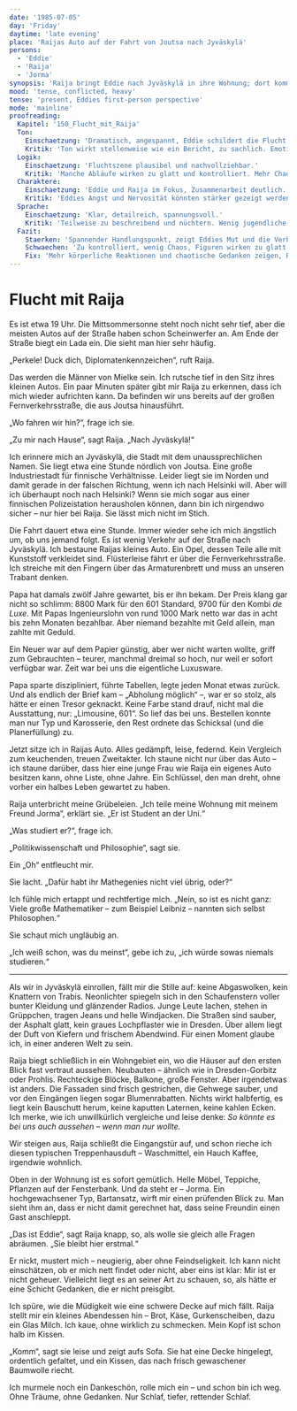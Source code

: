```yaml
---
date: '1985-07-05'
day: 'Friday'
daytime: 'late evening'
place: 'Raijas Auto auf der Fahrt von Joutsa nach Jyväskylä'
persons:
  - 'Eddie'
  - 'Raija'
  - 'Jorma'
synopsis: 'Raija bringt Eddie nach Jyväskylä in ihre Wohnung; dort kommt es nachts zum heftigen Streit zwischen Raija und Jorma über das Risiko, das sie für Eddie eingeht.'
mood: 'tense, conflicted, heavy'
tense: 'present, Eddies first-person perspective'
mode: 'mainline'
proofreading:
  Kapitel: '150_Flucht_mit_Raija'
  Ton:
    Einschaetzung: 'Dramatisch, angespannt, Eddie schildert die Flucht ernst und konzentriert.'
    Kritik: 'Ton wirkt stellenweise wie ein Bericht, zu sachlich. Emotionale Unmittelbarkeit schwankt, jugendliche Gedanken fehlen streckenweise.'
  Logik:
    Einschaetzung: 'Fluchtszene plausibel und nachvollziehbar.'
    Kritik: 'Manche Abläufe wirken zu glatt und kontrolliert. Mehr Chaos, Unsicherheiten oder zufällige Störungen wären realistischer.'
  Charaktere:
    Einschaetzung: 'Eddie und Raija im Fokus, Zusammenarbeit deutlich.'
    Kritik: 'Eddies Angst und Nervosität könnten stärker gezeigt werden. Raija wirkt funktional, ihre Persönlichkeit bleibt im Hintergrund.'
  Sprache:
    Einschaetzung: 'Klar, detailreich, spannungsvoll.'
    Kritik: 'Teilweise zu beschreibend und nüchtern. Wenig jugendliche Ausrufe, spontane Gedanken oder unpassende Assoziationen.'
  Fazit:
    Staerken: 'Spannender Handlungspunkt, zeigt Eddies Mut und die Verbindung zu Raija.'
    Schwaechen: 'Zu kontrolliert, wenig Chaos, Figuren wirken zu glatt.'
    Fix: 'Mehr körperliche Reaktionen und chaotische Gedanken zeigen, Raijas Persönlichkeit stärker einbinden, Sprache jugendlicher machen.'
---
```


# Flucht mit Raija

Es ist etwa 19 Uhr. Die Mittsommersonne steht noch nicht sehr tief, aber die
meisten Autos auf der Straße haben schon Scheinwerfer an. Am Ende der Straße
biegt ein Lada ein. Die sieht man hier sehr häufig.

„Perkele! Duck dich, Diplomatenkennzeichen“, ruft Raija.

Das werden die Männer von Mielke sein. Ich rutsche tief in den Sitz ihres
kleinen Autos. Ein paar Minuten später gibt mir Raija zu erkennen, dass ich mich
wieder aufrichten kann. Da befinden wir uns bereits auf der großen
Fernverkehrsstraße, die aus Joutsa hinausführt.

„Wo fahren wir hin?“, frage ich sie.

„Zu mir nach Hause“, sagt Raija. „Nach Jyväskylä!“

Ich erinnere mich an Jyväskylä, die Stadt mit dem unaussprechlichen Namen. Sie
liegt etwa eine Stunde nördlich von Joutsa. Eine große Industriestadt für
finnische Verhältnisse. Leider liegt sie im Norden und damit gerade in der
falschen Richtung, wenn ich nach Helsinki will. Aber will ich überhaupt noch
nach Helsinki? Wenn sie mich sogar aus einer finnischen Polizeistation
herausholen können, dann bin ich nirgendwo sicher – nur hier bei Raija. Sie
lässt mich nicht im Stich.

Die Fahrt dauert etwa eine Stunde. Immer wieder sehe ich mich ängstlich um, ob
uns jemand folgt. Es ist wenig Verkehr auf der Straße nach Jyväskylä. Ich
bestaune Raijas kleines Auto. Ein Opel, dessen Teile alle mit Kunststoff
verkleidet sind. Flüsterleise fährt er über die Fernverkehrsstraße. Ich streiche
mit den Fingern über das Armaturenbrett und muss an unseren Trabant denken.

Papa hat damals zwölf Jahre gewartet, bis er ihn bekam. Der Preis klang gar
nicht so schlimm: 8800 Mark für den 601 Standard, 9700 für den Kombi *de Luxe*.
Mit Papas Ingenieurslohn von rund 1000 Mark netto war das in acht bis zehn
Monaten bezahlbar. Aber niemand bezahlte mit Geld allein, man zahlte mit Geduld.

Ein Neuer war auf dem Papier günstig, aber wer nicht warten wollte, griff zum
Gebrauchten – teurer, manchmal dreimal so hoch, nur weil er sofort verfügbar
war. Zeit war bei uns die eigentliche Luxusware.

Papa sparte diszipliniert, führte Tabellen, legte jeden Monat etwas zurück. Und
als endlich der Brief kam – „Abholung möglich“ –, war er so stolz, als hätte er
einen Tresor geknackt. Keine Farbe stand drauf, nicht mal die Ausstattung, nur:
„Limousine, 601“. So lief das bei uns. Bestellen konnte man nur Typ und
Karosserie, den Rest ordnete das Schicksal (und die Planerfüllung) zu.

Jetzt sitze ich in Raijas Auto. Alles gedämpft, leise, federnd. Kein Vergleich
zum keuchenden, treuen Zweitakter. Ich staune nicht nur über das Auto – ich
staune darüber, dass hier eine junge Frau wie Raija ein eigenes Auto besitzen
kann, ohne Liste, ohne Jahre. Ein Schlüssel, den man dreht, ohne vorher ein
halbes Leben gewartet zu haben.

Raija unterbricht meine Grübeleien. „Ich teile meine Wohnung mit meinem Freund
Jorma“, erklärt sie. „Er ist Student an der Uni.“

„Was studiert er?“, frage ich.

„Politikwissenschaft und Philosophie“, sagt sie.

Ein „Oh“ entfleucht mir.

Sie lacht. „Dafür habt ihr Mathegenies nicht viel übrig, oder?“

Ich fühle mich ertappt und rechtfertige mich. „Nein, so ist es nicht ganz: Viele
große Mathematiker – zum Beispiel Leibniz – nannten sich selbst Philosophen.“

Sie schaut mich ungläubig an.

„Ich weiß schon, was du meinst“, gebe ich zu, „ich würde sowas niemals
studieren.“

---

Als wir in Jyväskylä einrollen, fällt mir die Stille auf: keine Abgaswolken,
kein Knattern von Trabis. Neonlichter spiegeln sich in den Schaufenstern voller
bunter Kleidung und glänzender Radios. Junge Leute lachen, stehen in Grüppchen,
tragen Jeans und helle Windjacken. Die Straßen sind sauber, der Asphalt glatt,
kein graues Lochpflaster wie in Dresden. Über allem liegt der Duft von Kiefern
und frischem Abendwind. Für einen Moment glaube ich, in einer anderen Welt zu
sein.

Raija biegt schließlich in ein Wohngebiet ein, wo die Häuser auf den ersten
Blick fast vertraut aussehen. Neubauten – ähnlich wie in Dresden-Gorbitz oder
Prohlis. Rechteckige Blöcke, Balkone, große Fenster. Aber irgendetwas ist
anders. Die Fassaden sind frisch gestrichen, die Gehwege sauber, und vor den
Eingängen liegen sogar Blumenrabatten. Nichts wirkt halbfertig, es liegt kein
Bauschutt herum, keine kaputten Laternen, keine kahlen Ecken. Ich merke, wie ich
unwillkürlich vergleiche und leise denke: *So könnte es bei uns auch aussehen –
wenn man nur wollte.*

Wir steigen aus, Raija schließt die Eingangstür auf, und schon rieche ich diesen
typischen Treppenhausduft – Waschmittel, ein Hauch Kaffee, irgendwie wohnlich.

Oben in der Wohnung ist es sofort gemütlich. Helle Möbel, Teppiche, Pflanzen auf
der Fensterbank. Und da steht er – Jorma. Ein hochgewachsener Typ, Bartansatz,
wirft mir einen prüfenden Blick zu. Man sieht ihm an, dass er nicht damit
gerechnet hat, dass seine Freundin einen Gast anschleppt.

„Das ist Eddie“, sagt Raija knapp, so, als wolle sie gleich alle Fragen
abräumen. „Sie bleibt hier erstmal.“

Er nickt, mustert mich – neugierig, aber ohne Feindseligkeit. Ich kann nicht
einschätzen, ob er mich nett findet oder nicht, aber eins ist klar: Mir ist er
nicht geheuer. Vielleicht liegt es an seiner Art zu schauen, so, als hätte er
eine Schicht Gedanken, die er nicht preisgibt.

Ich spüre, wie die Müdigkeit wie eine schwere Decke auf mich fällt. Raija stellt
mir ein kleines Abendessen hin – Brot, Käse, Gurkenscheiben, dazu ein Glas
Milch. Ich kaue, ohne wirklich zu schmecken. Mein Kopf ist schon halb im Kissen.

„Komm“, sagt sie leise und zeigt aufs Sofa. Sie hat eine Decke hingelegt,
ordentlich gefaltet, und ein Kissen, das nach frisch gewaschener Baumwolle
riecht.

Ich murmele noch ein Dankeschön, rolle mich ein – und schon bin ich weg. Ohne
Träume, ohne Gedanken. Nur Schlaf, tiefer, rettender Schlaf.
